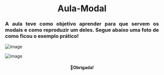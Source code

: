 <h1 align="center">  Aula-Modal </h1>
<h3 align="justify"> A aula teve como objetivo aprender para que servem os modais e como reproduzir um deles. Segue abaixo uma foto de como ficou o exemplo prático! </h3>

![image](https://github.com/user-attachments/assets/4ed09cae-4344-4820-89c2-4e5b781255a9)

![image](https://github.com/user-attachments/assets/362f3199-b341-42d7-bfaa-a882c0241a98)


<h4 align="center"> 🌻Obrigada! </h4>
